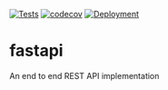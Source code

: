 [![Tests](https://github.com/likith012/fastapi/actions/workflows/tests.yaml/badge.svg)](https://github.com/likith012/fastapi/actions/workflows/tests.yaml)  [![codecov](https://codecov.io/gh/likith012/fastapi/branch/main/graph/badge.svg?token=CDWRORL1CP)](https://codecov.io/gh/likith012/fastapi)  [![Deployment](https://github.com/likith012/fastapi/actions/workflows/azure_vm.yml/badge.svg)](https://github.com/likith012/fastapi/actions/workflows/azure_vm.yml)

# fastapi
An end to end REST API implementation
